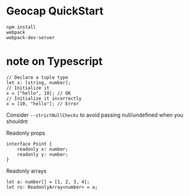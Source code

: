 # Geocap QuickStart



```
npm install
webpack
webpack-dev-server 

```

# note on Typescript

```
// Declare a tuple type
let x: [string, number];
// Initialize it
x = ["hello", 10]; // OK
// Initialize it incorrectly
x = [10, "hello"]; // Error
```

Consider   ```--strictNullChecks``` to avoid passing null/undefined when you shouldnt


Readonly props
```
interface Point {
    readonly x: number;
    readonly y: number;
}
```

Readonly arrays
```
let a: number[] = [1, 2, 3, 4];
let ro: ReadonlyArray<number> = a;
```


